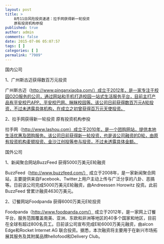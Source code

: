 ```yaml
---
layout: post
title: >
    8月11日风险投资速递：拉手网获得新一轮投资
    原有投资机构参投
published: true
author: admin
comments: false
date: 2015-07-06 05:07:57
tags: [ ]
categories: [ ]
permalink: "7909"
---
```



国内公司

1、广州斯古迈获得数百万元投资

广州斯古迈（http://www.pinganxiaoba.com/）成立于2012年，是一家专注于校园O2O服务的公司，通过网站和手机打造校园一站式生活服务平台，目前主打产品有平安校巴APP、平安校巴网、眯眯校园等。该公司日前获得数百万元A轮投资，不过未透露具体机构，在成立之初曾获得百万元天使投资。

2、拉手网获得新一轮投资 原有投资机构参投

拉手网（http://www.lashou.com）成立于2010年，是一个团购网站，提供本地生活优惠及团购服务。该公司日前获得新一轮投资，也是该公司融资的D轮，由原有投资机构麦顿投资、金沙江创投等参与投资，不过未透露具体金额。

国外公司

1、新闻聚合网站BuzzFeed 获得5000万美元E轮融资

BuzzFeed（http://www.buzzfeed.com/） 成立于2008年，是一家新闻聚合网站，主要提供来自Facebook、Twitter上用户主动上传与广泛分享的八卦、恶搞等。日前该公司完成5000万美元E轮融资，由Andreessen Horowitz 投资。此前BuzzFeed 曾累计融资4630万美元。

2、订餐网站Foodpanda 获得6000万美元E轮投资

Foodpanda（http://www.foodpanda.com/） 成立于2012年，是一家网上订餐平台，服务范围覆盖南美、亚洲、东欧和非洲等地区的40多个国家和地区，目前在全球有超过800名员工。日前该公司宣布完成E轮6000万美元融资，由alcon Edge和Rocket Internet AG 联合投资。据悉，本次融资将主要用于在新兴市场拓展其服务及其附属品牌hellofood和Delivery Club。